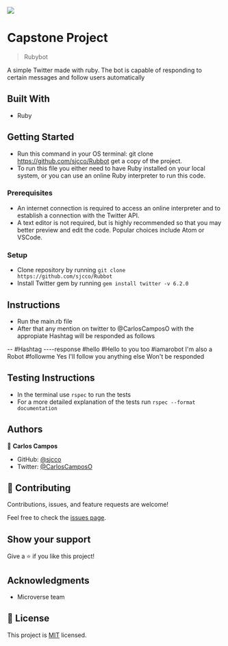 ![](https://img.shields.io/badge/Microverse-blueviolet)

# Capstone Project

> Rubybot

A simple Twitter made with ruby. The bot is capable of responding to certain messages and follow users automatically

## Built With

- Ruby

## Getting Started

- Run this command in your OS terminal: git clone https://github.com/sjcco/Rubbot get a copy of the project.
- To run this file you either need to have Ruby installed on your local system, or you can use an online Ruby interpreter to run this code.

### Prerequisites

- An internet connection is required to access an online interpreter and to establish a connection with the Twitter API.
- A text editor is not required, but is highly recommended so that you may better preview and edit the code. Popular choices include Atom or VSCode.

### Setup

- Clone repository by running ``` git clone https://github.com/sjcco/Rubbot ```
- Install Twitter gem by running ``` gem install twitter -v 6.2.0 ```

## Instructions

- Run the main.rb file
- After that any mention on twitter to @CarlosCamposO with the appropiate Hashtag will be responded as follows

-- #Hashtag            ----response
#hello                 #Hello to you too
#iamarobot             I'm also a Robot
#followme              Yes I'll follow you
anything else          Won't be responded

## Testing Instructions

- In the terminal use ```rspec``` to run the tests
- For a more detailed explanation of the tests run ```rspec --format documentation```

## Authors

👤 **Carlos Campos**

- GitHub: [@sjcco](https://github.com/sjcco)
- Twitter: [@CarlosCamposO](https://twitter.com/CarlosCamposO)

## 🤝 Contributing

Contributions, issues, and feature requests are welcome!

Feel free to check the [issues page](https://github.com/sjcco/Rubbot/issues).

## Show your support

Give a ⭐️ if you like this project!

## Acknowledgments

- Microverse team

## 📝 License

This project is [MIT](lic.url) licensed.
